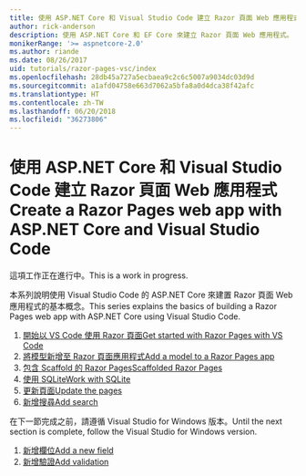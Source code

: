 ```yaml
---
title: 使用 ASP.NET Core 和 Visual Studio Code 建立 Razor 頁面 Web 應用程式
author: rick-anderson
description: 使用 ASP.NET Core 和 EF Core 來建立 Razor 頁面 Web 應用程式。
monikerRange: '>= aspnetcore-2.0'
ms.author: riande
ms.date: 08/26/2017
uid: tutorials/razor-pages-vsc/index
ms.openlocfilehash: 28db45a727a5ecbaea9c2c6c5007a9034dc03d9d
ms.sourcegitcommit: a1afd04758e663d7062a5bfa8a0d4dca38f42afc
ms.translationtype: HT
ms.contentlocale: zh-TW
ms.lasthandoff: 06/20/2018
ms.locfileid: "36273806"
---
```

# <a name="create-a-razor-pages-web-app-with-aspnet-core-and-visual-studio-code"></a><span data-ttu-id="c0534-103">使用 ASP.NET Core 和 Visual Studio Code 建立 Razor 頁面 Web 應用程式</span><span class="sxs-lookup"><span data-stu-id="c0534-103">Create a Razor Pages web app with ASP.NET Core and Visual Studio Code</span></span>

<span data-ttu-id="c0534-104">這項工作正在進行中。</span><span class="sxs-lookup"><span data-stu-id="c0534-104">This is a work in progress.</span></span>

<span data-ttu-id="c0534-105">本系列說明使用 Visual Studio Code 的 ASP.NET Core 來建置 Razor 頁面 Web 應用程式的基本概念。</span><span class="sxs-lookup"><span data-stu-id="c0534-105">This series explains the basics of building a Razor Pages web app with ASP.NET Core using Visual Studio Code.</span></span>

1. [<span data-ttu-id="c0534-106">開始以 VS Code 使用 Razor 頁面</span><span class="sxs-lookup"><span data-stu-id="c0534-106">Get started with Razor Pages with VS Code</span></span>](xref:tutorials/razor-pages-vsc/razor-pages-start)
2. [<span data-ttu-id="c0534-107">將模型新增至 Razor 頁面應用程式</span><span class="sxs-lookup"><span data-stu-id="c0534-107">Add a model to a Razor Pages app</span></span>](xref:tutorials/razor-pages-vsc/model)
3. [<span data-ttu-id="c0534-108">包含 Scaffold 的 Razor Pages</span><span class="sxs-lookup"><span data-stu-id="c0534-108">Scaffolded Razor Pages</span></span>](xref:tutorials/razor-pages-vsc/page)
4. [<span data-ttu-id="c0534-109">使用 SQLite</span><span class="sxs-lookup"><span data-stu-id="c0534-109">Work with SQLite</span></span>](xref:tutorials/razor-pages-vsc/sql)
5. [<span data-ttu-id="c0534-110">更新頁面</span><span class="sxs-lookup"><span data-stu-id="c0534-110">Update the pages</span></span>](xref:tutorials/razor-pages-vsc/da1)
6. [<span data-ttu-id="c0534-111">新增搜尋</span><span class="sxs-lookup"><span data-stu-id="c0534-111">Add search</span></span>](xref:tutorials/razor-pages-vsc/search)

<span data-ttu-id="c0534-112">在下一節完成之前，請遵循 Visual Studio for Windows 版本。</span><span class="sxs-lookup"><span data-stu-id="c0534-112">Until the next section is complete, follow the Visual Studio for Windows version.</span></span>

1. [<span data-ttu-id="c0534-113">新增欄位</span><span class="sxs-lookup"><span data-stu-id="c0534-113">Add a new field</span></span>](xref:tutorials/razor-pages/new-field)
1. [<span data-ttu-id="c0534-114">新增驗證</span><span class="sxs-lookup"><span data-stu-id="c0534-114">Add validation</span></span>](xref:tutorials/razor-pages/validation)
